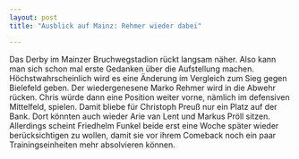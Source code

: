 ```yaml
---
layout: post
title: "Ausblick auf Mainz: Rehmer wieder dabei"

---
```


Das Derby im Mainzer Bruchwegstadion rückt langsam näher. Also kann man sich schon mal erste Gedanken über die Aufstellung machen. Höchstwahrscheinlich wird es eine Änderung im Vergleich zum Sieg gegen Bielefeld geben. Der wiedergenesene Marko Rehmer wird in die Abwehr rücken. Chris würde dann eine Position weiter vorne, nämlich im defensiven Mittelfeld, spielen. Damit bliebe für Christoph Preuß nur ein Platz auf der Bank. Dort könnten auch wieder Arie van Lent und Markus Pröll sitzen. Allerdings scheint Friedhelm Funkel beide erst eine Woche später wieder berücksichtigen zu wollen, damit sie vor ihrem Comeback noch ein paar Trainingseinheiten mehr absolvieren können.


